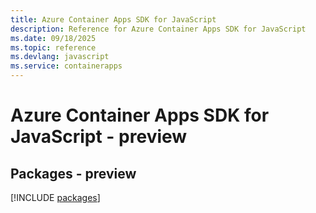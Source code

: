 ```yaml
---
title: Azure Container Apps SDK for JavaScript
description: Reference for Azure Container Apps SDK for JavaScript
ms.date: 09/18/2025
ms.topic: reference
ms.devlang: javascript
ms.service: containerapps
---
```

# Azure Container Apps SDK for JavaScript - preview
## Packages - preview
[!INCLUDE [packages](container-apps-index.md)]